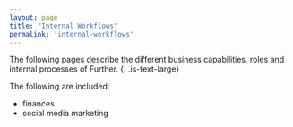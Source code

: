 ```yaml
---
layout: page
title: "Internal Workflows"
permalink: 'internal-workflows'
---
```

The following pages describe the different business capabilities, roles and internal processes of Further.
{: .is-text-large}

The following are included:
- finances
- social media marketing
